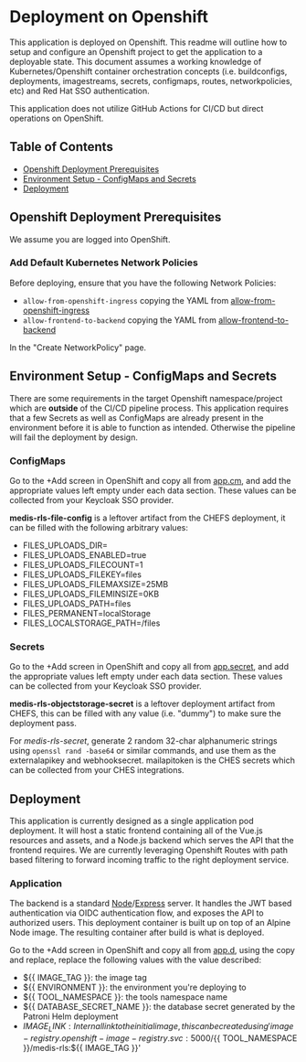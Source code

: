 # Deployment on Openshift

This application is deployed on Openshift. This readme will outline how to setup and configure an Openshift project to get the application to a deployable state. This document assumes a working knowledge of Kubernetes/Openshift container orchestration concepts (i.e. buildconfigs, deployments, imagestreams, secrets, configmaps, routes, networkpolicies, etc) and Red Hat SSO authentication.

This application does not utilize GitHub Actions for CI/CD but direct operations on OpenShift.

## Table of Contents

- [Openshift Deployment Prerequisites](#openshift-deployment-prerequisites)
- [Environment Setup - ConfigMaps and Secrets](#environment-setup---configmaps-and-secrets)
- [Deployment](#deployment)

## Openshift Deployment Prerequisites

We assume you are logged into OpenShift.

### Add Default Kubernetes Network Policies

Before deploying, ensure that you have the following Network Policies:
-  `allow-from-openshift-ingress` copying the YAML from [allow-from-openshift-ingress](./allow-from-openshift-ingress.np.yaml) 
-  `allow-frontend-to-backend` copying the YAML from [allow-frontend-to-backend](./allow-frontend-to-backend.np.yaml) 

In the "Create NetworkPolicy" page.

## Environment Setup - ConfigMaps and Secrets

There are some requirements in the target Openshift namespace/project which are **outside** of the CI/CD pipeline process. This application requires that a few Secrets as well as ConfigMaps are already present in the environment before it is able to function as intended. Otherwise the pipeline will fail the deployment by design.

### ConfigMaps

Go to the +Add screen in OpenShift and copy all from [app.cm](./app.cm.yaml), and add the appropriate values left empty under each data section. These values can be collected from your Keycloak SSO provider.

**medis-rls-file-config** is a leftover artifact from the CHEFS deployment, it can be filled with the following arbitrary values:

- FILES_UPLOADS_DIR=
- FILES_UPLOADS_ENABLED=true
- FILES_UPLOADS_FILECOUNT=1
- FILES_UPLOADS_FILEKEY=files
- FILES_UPLOADS_FILEMAXSIZE=25MB
- FILES_UPLOADS_FILEMINSIZE=0KB
- FILES_UPLOADS_PATH=files
- FILES_PERMANENT=localStorage
- FILES_LOCALSTORAGE_PATH=/files

### Secrets

Go to the +Add screen in OpenShift and copy all from [app.secret](./app.secret.yaml), and add the appropriate values left empty under each data section. These values can be collected from your Keycloak SSO provider.

**medis-rls-objectstorage-secret** is a leftover deployment artifact from CHEFS, this can be filled with any value (i.e. "dummy") to make sure the deployment pass.

For _medis-rls-secret_, generate 2 random 32-char alphanumeric strings using `openssl rand -base64` or similar commands, and use them as the externalapikey and webhooksecret. mailapitoken is the CHES secrets which can be collected from your CHES integrations.

## Deployment

This application is currently designed as a single application pod deployment. It will host a static frontend containing all of the Vue.js resources and assets, and a Node.js backend which serves the API that the frontend requires. We are currently leveraging Openshift Routes with path based filtering to forward incoming traffic to the right deployment service.

### Application

The backend is a standard [Node](https://nodejs.org)/[Express](https://expressjs.com) server. It handles the JWT based authentication via OIDC authentication flow, and exposes the API to authorized users. This deployment container is built up on top of an Alpine Node image. The resulting container after build is what is deployed.

Go to the +Add screen in OpenShift and copy all from [app.d](./app.d.yaml), using the copy and replace, replace the following values with the value described:

- ${{ IMAGE_TAG }}: the image tag
- ${{ ENVIRONMENT }}: the environment you're deploying to
- ${{ TOOL_NAMESPACE }}: the tools namespace name
- ${{ DATABASE_SECRET_NAME }}: the database secret generated by the Patroni Helm deployment
- ${{ IMAGE_LINK }}: Internal link to the initial image, this can be created using 'image-registry.openshift-image-registry.svc:5000/${{ TOOL_NAMESPACE }}/medis-rls:${{ IMAGE_TAG }}'